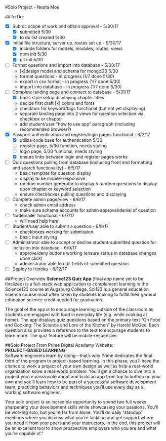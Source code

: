 #Solo Project - Neota Moe

##To Do:  


* [x] Submit scope of work and obtain approval - 5/30/17
	- [x] submitted 5/30
	- [x] to do list created 5/30
* [x] Initial file structure, server up, routes set up - 5/30/17
	- [x] include folders for models, modules, routes, views
	- [x] npm init 5/30
	- [x] git init 5/30
* [ ] Format questions and import into database - 5/30/17 
	- [x]design model and schema for mongoDB 5/30
	- format questions - in progress (1/7 done 5/30)
	- export in csv format - in progress (1/7 done 5/30)
	- import into database -  in progress (1/7 done 5/30)
* [ ] Complete landing page and connect to database - 5/31/17 
	- [x] basic style setup displaying chapter titles
	- decide first draft [x] colors and fonts
	- checkbox for keyword/tags functional (but not yet displaying)
	- separate landing page into 2 views for question selection via checkbox or chapter 
	- add student/user "how to use app" paragraph (including recommended browser?)
* [x] Passport authentication and register/login pages functional - 6/2/17 
	- [x] utilize code base for authentication 5/30
	- [ ] register page, 5/30 function, needs styling
	- [ ] login page, 5/30 funtional, needs styling
	- [x] ensure links between login and register pages works
* [ ] Quiz questions pulling from database (including front end formatting and search functionality) - 6/5/17 
	- basic template for question display
	- display to be mobile-responsive
	- random number generator to display 5 random questions to display upon chapter or keyword selection
	- ensure checkboxes pulling questions and displaying
* [ ] Complete admin page/view - 6/6/17   
	- check admin email address
	- make sure schema accounts for admin approval/denial of question
* [ ] Nodemailer functional - 6/7/17
	- will need help here!
* [ ] Student/user able to submit a question - 6/8/17  
	- checkboxes working for submission
	- basic input styling
* [ ] Administrator able to accept or decline student-submitted question for inclusion into database - 6/9/17    
	- approve/deny buttons working (ensure status in database changes upon click)
	- administrator able to edit fields of submitted question
* [ ] Deploy to Heroku - 6/12/17

##Project Overview
**Science123 Quiz App** (final app name yet to be finalized) is a full-stack web application to complement learning in the Science123 course at Augsburg College.  Sci123 is a general education science course most often taken by students looking to fulfill their general education science credit needed for graduation.  

The goal of the app is to encourage learning outside of the classroom as students are engaged with food in everyday life (e.g. while cooking at home).  The app displays quiz questions based on the primary text “On Food and Cooking: The Science and Lore of the Kitchen” by Harold McGee.  Each question also provides a reference to the text to encourage students to learn more.  The quiz feature will be mobile-responsive.

##Solo Project
From Prime Digital Academy Website:   
**PROJECT-BASED LEARNING**   
Software engineers learn by doing—that’s why Prime dedicates the final third of the program to project-based learning. In this phase, you’ll have the chance to work a project of your own design as well as help a real-world organization solve a real-world problem. You’ll get a chance to dive into a project you’re passionate about and build an app from top to bottom on your own and you’ll learn how to be part of a successful software development team, practicing behaviors and techniques you’ll use every day as a working software engineer.    

Your solo project is an incredible opportunity to spend two full weeks sharpening your development skills while showcasing your passions. You’ll be working solo, but you’re far from alone. You’ll do daily “standup” meetings where you discuss what you’re tackling and get support where you need it from your peers and your instructors. In the end, this project will be an excellent tool to show prospective employers who you are and what you’re capable of."


